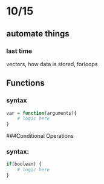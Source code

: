 # 10/15

## automate things

### last time

vectors, how data is stored, forloops

## Functions


### syntax

```R
var = function(arguments){
    # logic here
}
```

###Conditional Operations

### syntax: 
```R
if(boolean) {
    # logic here
}
````